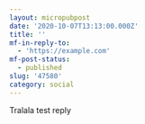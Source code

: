 ```yaml
---
layout: micropubpost
date: '2020-10-07T13:13:00.000Z'
title: ''
mf-in-reply-to:
  - 'https://example.com'
mf-post-status:
  - published
slug: '47580'
category: social
---
```

Tralala test reply
